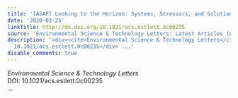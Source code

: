 ```yaml
---
title: '[ASAP] Looking to the Horizon: Systems, Stressors, and Solutions'
date: '2020-03-25'
linkTitle: http://dx.doi.org/10.1021/acs.estlett.0c00235
source: 'Environmental Science & Technology Letters: Latest Articles (ACS Publications)'
description: '<div><cite>Environmental Science & Technology Letters</cite></div><div>DOI:
  10.1021/acs.estlett.0c00235</div> ...'
disable_comments: true
---
```

<div><cite>Environmental Science & Technology Letters</cite></div><div>DOI: 10.1021/acs.estlett.0c00235</div> ...